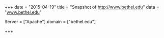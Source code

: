 
+++
date = "2015-04-19"
title = "Snapshot of http://www.bethel.edu"
data = "www.bethel.edu"

Server = ["Apache"]
domain = ["bethel.edu"]


+++
#

